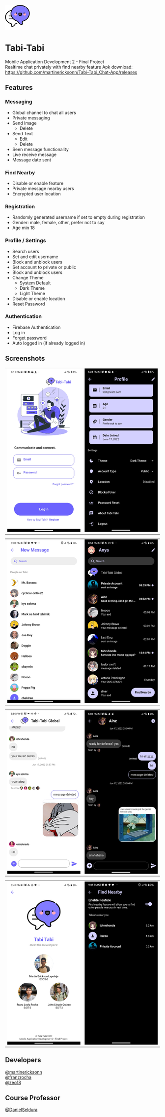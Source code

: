 <img src="chat_app/assets/images/tabi_lightmode.png" alt="Logo" width="80" height="80">

# Tabi-Tabi

Mobile Application Development 2 - Final Project  
Realtime chat privately with find nearby feature
Apk download: https://github.com/martinericksonn/Tabi-Tabi_Chat-App/releases

## Features

### Messaging

- Global channel to chat all users
- Private messaging
- Send Image
  - Delete
- Send Text
  - Edit
  - Delete
- Seen message functionality
- Live receive message
- Message date sent

### Find Nearby

- Disable or enable feature
- Private message nearby users
- Encrypted user location

### Registration

- Randomly generated username if set to empty during registration
- Gender: male, female, other, prefer not to say
- Age min 18

### Profile / Settings

- Search users
- Set and edit username
- Block and unblock users
- Set account to private or public
- Block and unblock users
- Change Theme
  - System Default
  - Dark Theme
  - Light Theme
- Disable or enable location
- Reset Password

### Authentication

- Firebase Authentication
- Log in
- Forget password
- Auto logged in (if already logged in)

## Screenshots

|                                                     |                                                       |
| :-------------------------------------------------: | :---------------------------------------------------: |
| <img src="screenshots/light_login.jpg" width="300"> | <img src="screenshots/dark_settings.jpg" width="300"> |

|                                                          |                                                   |
| :------------------------------------------------------: | :-----------------------------------------------: |
| <img src="screenshots/light_newmessage.jpg" width="300"> | <img src="screenshots/dark_home.jpg" width="300"> |

|                                                      |                                                 |
| :--------------------------------------------------: | :---------------------------------------------: |
| <img src="screenshots/light_global.jpg" width="300"> | <img src="screenshots/dark_dm.jpg" width="300"> |

|                                                         |                                                     |
| :-----------------------------------------------------: | :-------------------------------------------------: |
| <img src="screenshots/light_abouttabi.jpg" width="300"> | <img src="screenshots/dark_nearby.jpg" width="300"> |

## Developers

[@martinericksonn](https://github.com/martinericksonn)  
[@franzrocha](https://github.com/franzrocha)  
[@zeo18](https://github.com/zeo18)

## Course Professor

[@DanielSeldura](https://github.com/DanielSeldura)
